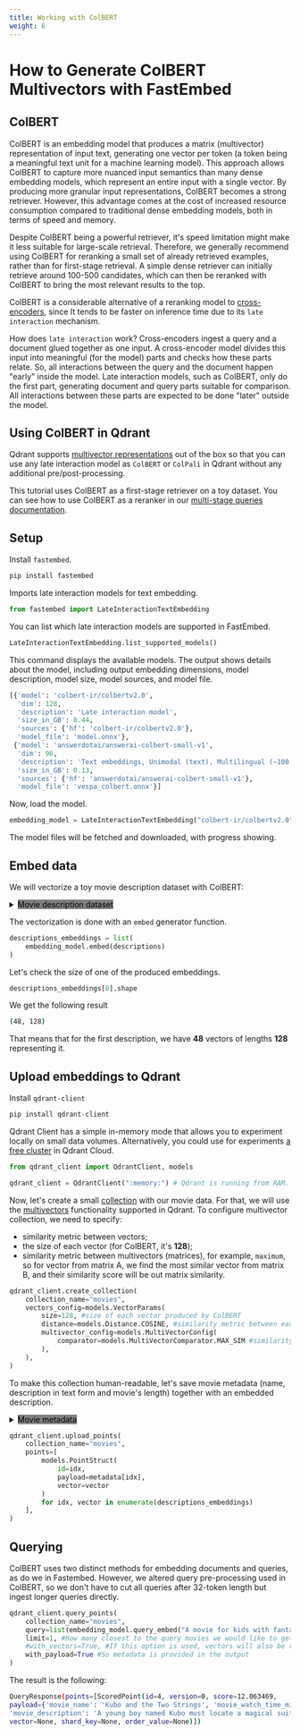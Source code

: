 ```yaml
---
title: Working with ColBERT 
weight: 6
---
```


# How to Generate ColBERT Multivectors with FastEmbed

## ColBERT

ColBERT is an embedding model that produces a matrix (multivector) representation of input text, 
generating one vector per token (a token being a meaningful text unit for a machine learning model). 
This approach allows ColBERT to capture more nuanced input semantics than many dense embedding models, 
which represent an entire input with a single vector. By producing more granular input representations, 
ColBERT becomes a strong retriever. However, this advantage comes at the cost of increased resource consumption compared to 
traditional dense embedding models, both in terms of speed and memory.

Despite ColBERT being a powerful retriever, it's speed limitation might make it less suitable for large-scale retrieval.
Therefore, we generally recommend using ColBERT for reranking a small set of already retrieved examples, rather than for first-stage retrieval. 
A simple dense retriever can initially retrieve around 100-500 candidates, which can then be reranked with ColBERT to bring the most relevant results 
to the top.

ColBERT is a considerable alternative of a reranking model to [cross-encoders](https://sbert.net/examples/applications/cross-encoder/README.html), since
It tends to be faster on inference time due to its `late interaction` mechanism.

How does `late interaction` work? Cross-encoders ingest a query and a document glued together as one input. 
A cross-encoder model divides this input into meaningful (for the model) parts and checks how these parts relate. 
So, all interactions between the query and the document happen "early" inside the model. 
Late interaction models, such as ColBERT, only do the first part, generating document and query parts suitable for comparison. 
All interactions between these parts are expected to be done "later" outside the model.

## Using ColBERT in Qdrant

Qdrant supports [multivector representations](https://qdrant.tech/documentation/concepts/vectors/#multivectors) out of the box so that you can use any late interaction model as `ColBERT` or `ColPali` in Qdrant without any additional pre/post-processing.

This tutorial uses ColBERT as a first-stage retriever on a toy dataset.
You can see how to use ColBERT as a reranker in our [multi-stage queries documentation](https://qdrant.tech/documentation/concepts/hybrid-queries/#multi-stage-queries).
## Setup

Install `fastembed`.

```python
pip install fastembed
```

Imports late interaction models for text embedding.

```python
from fastembed import LateInteractionTextEmbedding
```
You can list which late interaction models are supported in FastEmbed.

```python
LateInteractionTextEmbedding.list_supported_models()
```
This command displays the available models. The output shows details about the model, including output embedding dimensions, model description, model size, model sources, and model file.

```python
[{'model': 'colbert-ir/colbertv2.0',
  'dim': 128,
  'description': 'Late interaction model',
  'size_in_GB': 0.44,
  'sources': {'hf': 'colbert-ir/colbertv2.0'},
  'model_file': 'model.onnx'},
 {'model': 'answerdotai/answerai-colbert-small-v1',
  'dim': 96,
  'description': 'Text embeddings, Unimodal (text), Multilingual (~100 languages), 512 input tokens truncation, 2024 year',
  'size_in_GB': 0.13,
  'sources': {'hf': 'answerdotai/answerai-colbert-small-v1'},
  'model_file': 'vespa_colbert.onnx'}]
```
Now, load the model.

```python
embedding_model = LateInteractionTextEmbedding("colbert-ir/colbertv2.0")
```
The model files will be fetched and downloaded, with progress showing.

## Embed data

We will vectorize a toy movie description dataset with ColBERT:

<details>
<summary> <span style="background-color: gray; color: black;"> Movie description dataset </span> </summary>

```python
descriptions = ["In 1431, Jeanne d'Arc is placed on trial on charges of heresy. The ecclesiastical jurists attempt to force Jeanne to recant her claims of holy visions.",
 "A film projectionist longs to be a detective, and puts his meagre skills to work when he is framed by a rival for stealing his girlfriend's father's pocketwatch.",
 "A group of high-end professional thieves start to feel the heat from the LAPD when they unknowingly leave a clue at their latest heist.",
 "A petty thief with an utter resemblance to a samurai warlord is hired as the lord's double. When the warlord later dies the thief is forced to take up arms in his place.",
 "A young boy named Kubo must locate a magical suit of armour worn by his late father in order to defeat a vengeful spirit from the past.",
 "A biopic detailing the 2 decades that Punjabi Sikh revolutionary Udham Singh spent planning the assassination of the man responsible for the Jallianwala Bagh massacre.",
 "When a machine that allows therapists to enter their patients' dreams is stolen, all hell breaks loose. Only a young female therapist, Paprika, can stop it.",
 "An ordinary word processor has the worst night of his life after he agrees to visit a girl in Soho whom he met that evening at a coffee shop.",
 "A story that revolves around drug abuse in the affluent north Indian State of Punjab and how the youth there have succumbed to it en-masse resulting in a socio-economic decline.",
 "A world-weary political journalist picks up the story of a woman's search for her son, who was taken away from her decades ago after she became pregnant and was forced to live in a convent.",
 "Concurrent theatrical ending of the TV series Neon Genesis Evangelion (1995).",
 "During World War II, a rebellious U.S. Army Major is assigned a dozen convicted murderers to train and lead them into a mass assassination mission of German officers.",
 "The toys are mistakenly delivered to a day-care center instead of the attic right before Andy leaves for college, and it's up to Woody to convince the other toys that they weren't abandoned and to return home.",
 "A soldier fighting aliens gets to relive the same day over and over again, the day restarting every time he dies.",
 "After two male musicians witness a mob hit, they flee the state in an all-female band disguised as women, but further complications set in.",
 "Exiled into the dangerous forest by her wicked stepmother, a princess is rescued by seven dwarf miners who make her part of their household.",
 "A renegade reporter trailing a young runaway heiress for a big story joins her on a bus heading from Florida to New York, and they end up stuck with each other when the bus leaves them behind at one of the stops.",
 "Story of 40-man Turkish task force who must defend a relay station.",
 "Spinal Tap, one of England's loudest bands, is chronicled by film director Marty DiBergi on what proves to be a fateful tour.",
 "Oskar, an overlooked and bullied boy, finds love and revenge through Eli, a beautiful but peculiar girl."]
```
</details>

The vectorization is done with an `embed` generator function.

```python
descriptions_embeddings = list(
    embedding_model.embed(descriptions)
)
```
Let's check the size of one of the produced embeddings.

```python
descriptions_embeddings[0].shape
```

We get the following result 

```bash
(48, 128)
```
That means that for the first description, we have **48** vectors of lengths **128** representing it.

## Upload embeddings to Qdrant

Install `qdrant-client`

```python
pip install qdrant-client
```

Qdrant Client has a simple in-memory mode that allows you to experiment locally on small data volumes. 
Alternatively, you could use for experiments [a free cluster](https://qdrant.tech/documentation/cloud/create-cluster/#create-a-cluster) in Qdrant Cloud.

```python
from qdrant_client import QdrantClient, models

qdrant_client = QdrantClient(":memory:") # Qdrant is running from RAM.
```

Now, let's create a small [collection](https://qdrant.tech/documentation/concepts/collections/) with our movie data.
For that, we will use the [multivectors](https://qdrant.tech/documentation/concepts/vectors/#multivectors) functionality supported in Qdrant.
To configure multivector collection, we need to specify:
- similarity metric between vectors;
- the size of each vector (for ColBERT, it's **128**);
- similarity metric between multivectors (matrices), for example, `maximum`, so for vector from matrix A, we find the most similar vector from matrix B, and their similarity score will be out matrix similarity.

```python
qdrant_client.create_collection(
    collection_name="movies",
    vectors_config=models.VectorParams(
        size=128, #size of each vector produced by ColBERT
        distance=models.Distance.COSINE, #similarity metric between each vector
        multivector_config=models.MultiVectorConfig(
            comparator=models.MultiVectorComparator.MAX_SIM #similarity metric between multivectors (matrices)
        ),
    ),
)
```
To make this collection human-readable, let's save movie metadata (name, description in text form and movie's length) together with an embedded description.

<details>
<summary> <span style="background-color: gray; color: black;"> Movie metadata </span> </summary>

```python
metadata = [{"movie_name": "The Passion of Joan of Arc", "movie_watch_time_min": 114, "movie_description": "In 1431, Jeanne d'Arc is placed on trial on charges of heresy. The ecclesiastical jurists attempt to force Jeanne to recant her claims of holy visions."},
{"movie_name": "Sherlock Jr.", "movie_watch_time_min": 45, "movie_description": "A film projectionist longs to be a detective, and puts his meagre skills to work when he is framed by a rival for stealing his girlfriend's father's pocketwatch."},
{"movie_name": "Heat", "movie_watch_time_min": 170, "movie_description": "A group of high-end professional thieves start to feel the heat from the LAPD when they unknowingly leave a clue at their latest heist."},
{"movie_name": "Kagemusha", "movie_watch_time_min": 162, "movie_description": "A petty thief with an utter resemblance to a samurai warlord is hired as the lord's double. When the warlord later dies the thief is forced to take up arms in his place."},
{"movie_name": "Kubo and the Two Strings", "movie_watch_time_min": 101, "movie_description": "A young boy named Kubo must locate a magical suit of armour worn by his late father in order to defeat a vengeful spirit from the past."},
{"movie_name": "Sardar Udham", "movie_watch_time_min": 164, "movie_description": "A biopic detailing the 2 decades that Punjabi Sikh revolutionary Udham Singh spent planning the assassination of the man responsible for the Jallianwala Bagh massacre."},
{"movie_name": "Paprika", "movie_watch_time_min": 90, "movie_description": "When a machine that allows therapists to enter their patients' dreams is stolen, all hell breaks loose. Only a young female therapist, Paprika, can stop it."},
{"movie_name": "After Hours", "movie_watch_time_min": 97, "movie_description": "An ordinary word processor has the worst night of his life after he agrees to visit a girl in Soho whom he met that evening at a coffee shop."},
{"movie_name": "Udta Punjab", "movie_watch_time_min": 148, "movie_description": "A story that revolves around drug abuse in the affluent north Indian State of Punjab and how the youth there have succumbed to it en-masse resulting in a socio-economic decline."},
{"movie_name": "Philomena", "movie_watch_time_min": 98, "movie_description": "A world-weary political journalist picks up the story of a woman's search for her son, who was taken away from her decades ago after she became pregnant and was forced to live in a convent."},
{"movie_name": "Neon Genesis Evangelion: The End of Evangelion", "movie_watch_time_min": 87, "movie_description": "Concurrent theatrical ending of the TV series Neon Genesis Evangelion (1995)."},
{"movie_name": "The Dirty Dozen", "movie_watch_time_min": 150, "movie_description": "During World War II, a rebellious U.S. Army Major is assigned a dozen convicted murderers to train and lead them into a mass assassination mission of German officers."},
{"movie_name": "Toy Story 3", "movie_watch_time_min": 103, "movie_description": "The toys are mistakenly delivered to a day-care center instead of the attic right before Andy leaves for college, and it's up to Woody to convince the other toys that they weren't abandoned and to return home."},
{"movie_name": "Edge of Tomorrow", "movie_watch_time_min": 113, "movie_description": "A soldier fighting aliens gets to relive the same day over and over again, the day restarting every time he dies."},
{"movie_name": "Some Like It Hot", "movie_watch_time_min": 121, "movie_description": "After two male musicians witness a mob hit, they flee the state in an all-female band disguised as women, but further complications set in."},
{"movie_name": "Snow White and the Seven Dwarfs", "movie_watch_time_min": 83, "movie_description": "Exiled into the dangerous forest by her wicked stepmother, a princess is rescued by seven dwarf miners who make her part of their household."},
{"movie_name": "It Happened One Night", "movie_watch_time_min": 105, "movie_description": "A renegade reporter trailing a young runaway heiress for a big story joins her on a bus heading from Florida to New York, and they end up stuck with each other when the bus leaves them behind at one of the stops."},
{"movie_name": "Nefes: Vatan Sagolsun", "movie_watch_time_min": 128, "movie_description": "Story of 40-man Turkish task force who must defend a relay station."},
{"movie_name": "This Is Spinal Tap", "movie_watch_time_min": 82, "movie_description": "Spinal Tap, one of England's loudest bands, is chronicled by film director Marty DiBergi on what proves to be a fateful tour."},
{"movie_name": "Let the Right One In", "movie_watch_time_min": 114, "movie_description": "Oskar, an overlooked and bullied boy, finds love and revenge through Eli, a beautiful but peculiar girl."}]
```
</details>

```python
qdrant_client.upload_points(
    collection_name="movies",
    points=[
        models.PointStruct(
            id=idx,
            payload=metadata[idx],
            vector=vector
        )
        for idx, vector in enumerate(descriptions_embeddings)
    ],
)
```

## Querying

ColBERT uses two distinct methods for embedding documents and queries, as do we in Fastembed. However, we altered query pre-processing used in ColBERT, so we don't have to cut all queries after 32-token length but ingest longer queries directly.

```python
qdrant_client.query_points(
    collection_name="movies",
    query=list(embedding_model.query_embed("A movie for kids with fantasy elements and wonders"))[0], #converting generator object into numpy.ndarray
    limit=1, #How many closest to the query movies we would like to get
    #with_vectors=True, #If this option is used, vectors will also be returned
    with_payload=True #So metadata is provided in the output
)
```

The result is the following:

```bash
QueryResponse(points=[ScoredPoint(id=4, version=0, score=12.063469,
payload={'movie_name': 'Kubo and the Two Strings', 'movie_watch_time_min': 101, 
'movie_description': 'A young boy named Kubo must locate a magical suit of armour worn by his late father in order to defeat a vengeful spirit from the past.'},
vector=None, shard_key=None, order_value=None)])
```
